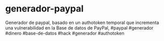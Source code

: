 # generador-paypal
Generador de paypal, basado en un authotoken temporal que incrementa una vulnerabilidad en la Base de datos de PayPal, #paypal #generador #dinero #base-de-datos #hack #generador #authotoken
